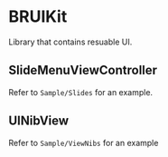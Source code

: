 # BRUIKit

Library that contains resuable UI. 

## SlideMenuViewController

Refer to ``Sample/Slides`` for an example.


## UINibView


Refer to ``Sample/ViewNibs`` for an example


